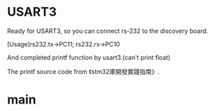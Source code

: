 USART3
==============
Ready for USART3, so you can connect rs-232 to the discovery board.

[Usage]rs232.tx->PC11; rs232.rx->PC10
  
And completed printf function by usart3.(can't print float)

The printf source code from 《stm32庫開發實踐指南》.


main
==============
